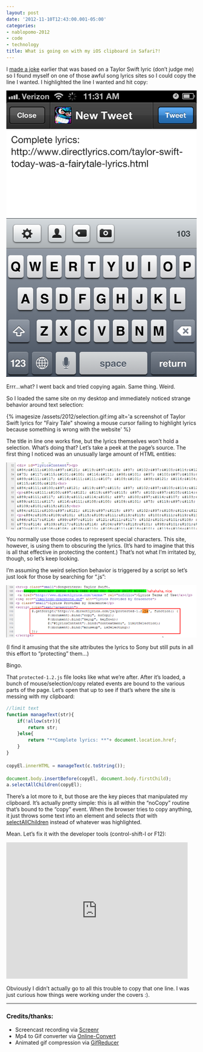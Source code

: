 ```yaml
---
layout: post
date: '2012-11-10T12:43:00.001-05:00'
categories:
- nablopomo-2012
- code
- technology
title: What is going on with my iOS clipboard in Safari?!
---
```


I [made a joke](https://twitter.com/mharen/status/267293420354154496) earlier that was based on a Taylor Swift lyric (don’t judge me) so I found myself on one of those awful song lyrics sites so I could copy the line I wanted. I highlighted the line I wanted and hit copy:  

![](/assets/2012/2012-11-10_11.31.27.png)

Errr...what? I went back and tried copying again. Same thing. Weird.

So I loaded the same site on my desktop and immediately noticed strange behavior around text selection:  

{% imagesize /assets/2012/selection.gif:img alt='a screenshot of Taylor Swift lyrics for "Fairy Tale" showing a mouse cursor failing to highlight lyrics because something is wrong with the website' %}

The title in line one works fine, but the lyrics themselves won’t hold a selection. What’s doing that? Let’s take a peek at the page’s source. The first thing I noticed was an unusually large amount of HTML entities:

![](/assets/2012/image-11.png)

You normally use those codes to represent special characters. This site, however, is using them to obscuring the lyrics. (It’s hard to imagine that this is all that effective in protecting the content.) That’s not what I’m irritated by, though, so let’s keep looking. 

I’m assuming the weird selection behavior is triggered by a script so let’s just look for those by searching for “.js”:

![](/assets/2012/image-14.png)

(I find it amusing that the site attributes the lyrics to Sony but still puts in all this effort to “protecting” them...)

Bingo. 

That `protected-1.2.js` file looks like what we’re after. After it’s loaded, a bunch of mouse/selection/copy related events are bound to the various parts of the page. Let’s open that up to see if that’s where the site is messing with my clipboard:

```js
//limit text
function manageText(str){
    if(!allow(str)){
        return str;
    }else{
        return "**Complete lyrics: **"+ document.location.href;
    }
}

copyEl.innerHTML = manageText(c.toString());

document.body.insertBefore(copyEl, document.body.firstChild);
a.selectAllChildren(copyEl);
```

There’s a lot more to it, but those are the key pieces that manipulated my clipboard. It’s actually pretty simple: this is all within the “noCopy” routine that’s bound to the “copy” event. When the browser tries to copy anything, it just throws some text into an element and selects *that* with [selectAllChildren](https://developer.mozilla.org/en-US/docs/DOM/Selection/selectAllChildren) instead of whatever was highlighted.

Mean. Let’s fix it with the developer tools (control-shift-I or F12):

<iframe width="480" height="360" src="https://www.youtube.com/embed/NWyAoB78v48" title="Disabling the text selection &quot;protection&quot;" frameborder="0" allow="accelerometer; autoplay; clipboard-write; encrypted-media; gyroscope; picture-in-picture; web-share" allowfullscreen></iframe>

Obviously I didn’t actually go to all this trouble to copy that one line. I was just curious how things were working under the covers :).

***

### Credits/thanks: 

  * Screencast recording via [Screenr](http://www.screenr.com/)
  * Mp4 to Gif converter via [Online-Convert](http://www.online-convert.com/)
  * Animated gif compression via [GifReducer](http://www.gifreducer.com)